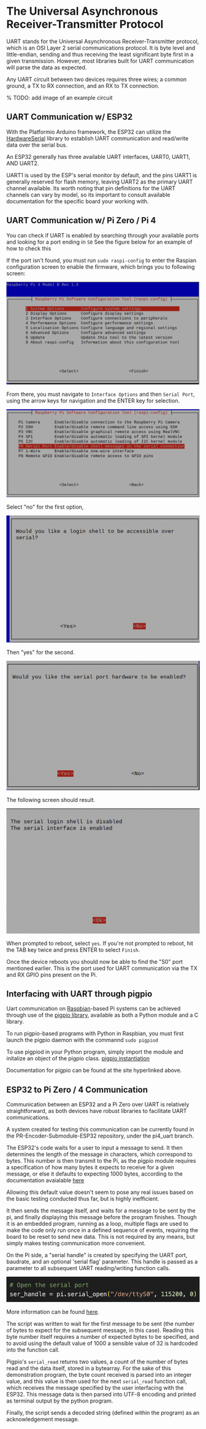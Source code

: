# The Universal Asynchronous Receiver-Transmitter Protocol
UART stands for the Universal Asynchronous Receiver-Transmitter protocol, which is an OSI Layer 2 serial communications protocol. It is byte level and little-endian, sending and thus receiving the least significant byte first in a given transmission. However, most libraries built for UART communication will parse the data as expected.

Any UART circuit between two devices requires three wires; a common ground, a TX to RX connection, and an RX to TX connection.

% TODO: add image of an example circuit

## UART Communication w/ ESP32
With the Platformio Arduino framework, the ESP32 can utilize the [HardwareSerial](https://github.com/arduino/ArduinoCore-avr/blob/master/cores/arduino/HardwareSerial.h) library to establish UART communication and read/write data over the serial bus. 

An ESP32 generally has three available UART interfaces, UART0, UART1, AND UART2.

UART1 is used by the ESP's serial monitor by default, and the pins UART1 is generally reserved for flash memory, leaving UART2 as the primary UART channel available. Its worth noting that pin definitions for the UART channels can vary by model, so its important to consult available documentation for the specific board your working with.

## UART Communication w/ Pi Zero / Pi 4 
You can check if UART is enabled by searching through your available ports and looking for a port ending in `S0`
See the figure below for an example of how to check this

If the port isn't found, you must run `sudo raspi-config` to enter the Raspian configuration screen to enable the firmware, which brings you to following screen:

![Step 1](../_static/images/hardware/UART/config-1.png)

From there, you must navigate to `Interface Options` and then `Serial Port`, using the arrow keys for navigation and the ENTER key for selection.

![Step 2](../_static/images/hardware/UART/config-2.png)

Select "no" for the first option, 

![Step 3](../_static/images/hardware/UART/config-3.png)

Then "yes" for the second.

![Step 4](../_static/images/hardware/UART/config-4.png)

The following screen should result. 

![Step 5](../_static/images/hardware/UART/config-5.png)

When prompted to reboot, select `yes`. If you're not prompted to reboot, hit the TAB key twice and press ENTER to select `Finish`. 

Once the device reboots you should now be able to find the "S0" port mentioned earlier. This is the port used for UART communication via the TX and RX GPIO pins present on the Pi.

## Interfacing with UART through pigpio
Uart communication on [Raspbian](https://www.raspbian.org)-based Pi systems can be achieved through use of the [pigpio library](https://abyz.me.uk/rpi/pigpio/), available as both a Python module and a C library. 

To run pigpio-based programs with Python in Raspbian, you must first launch the pigpio daemon with the commannd `sudo pigpiod`

To use pigpiod in your Python program, simply import the module and initalize an object of the pigpio class.
[pigpio instantiation](../_static/images/hardware/UART/pigpio.png)

Documentation for pigpio can be found at the site hyperlinked above.

## ESP32 to Pi Zero / 4 Communication
Communication between an ESP32 and a Pi Zero over UART is relatively straightforward, as both devices have robust libraries to facilitate UART communications.

A system created for testing this communication can be currently found in the PR-Encoder-Submodule-ESP32 repository, under the pi4_uart branch.

The ESP32's code waits for a user to input a message to send. It then determines the length of the message in characters, which correspond to bytes. This number is then transmit to the Pi, as the pigpio module requires a specification of how many bytes it expects to receive for a given message, or else it defaults to expecting 1000 bytes, according to the documentation avaialable [here](https://abyz.me.uk/rpi/pigpio/python.html#serial_read) 

Allowing this default value doesn't seem to pose any real issues based on the basic testing conducted thus far, but is highly inefficient. 

It then sends the message itself, and waits for a message to be sent by the pi, and finally displaying this message before the program finishes. Though it is an embedded program, running as a loop, multiple flags are used to make the code only run once in a defined sequence of events, requiring the board to be reset to send new data. This is not required by any means, but simply makes testing communication more convenient.

On the Pi side, a "serial handle" is created by specifying the UART port, baudrate, and an optional 'serial flag' parameter. This handle is passed as a parameter to all subsequent UART reading/writing function calls.

![](../_static/images/hardware/UART/serial-handle.png)

More information can be found [here](http://abyz.me.uk/rpi/pigpio/python.html#serial_open). 

The script was written to wait for the first message to be sent (the number of bytes to expect for the subsequent message, in this case). Reading this byte number itself requires a number of expected bytes to be specified, and to avoid using the default value of 1000 a sensible value of 32 is hardcoded into the function call.

Pigpio's `serial_read` returns two values, a count of the number of bytes read and the data itself, stored in a bytearray. For the sake of this demonstration program, the byte count received is parsed into an integer value, and this value is then used for the next `serial_read` function call, which receives the message specified by the user interfacing with the ESP32. This message data is then parsed into UTF-8 encoding and printed as terminal output by the python program.

Finally, the script sends a decoded string (defined within the program) as an acknowledgement message.  
